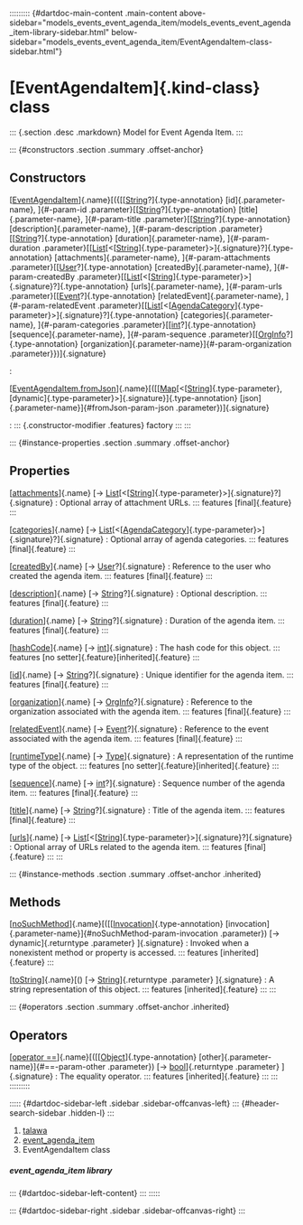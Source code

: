 ::::::::: {#dartdoc-main-content .main-content above-sidebar="models_events_event_agenda_item/models_events_event_agenda_item-library-sidebar.html" below-sidebar="models_events_event_agenda_item/EventAgendaItem-class-sidebar.html"}
<div>

# [EventAgendaItem]{.kind-class} class

</div>

::: {.section .desc .markdown}
Model for Event Agenda Item.
:::

::: {#constructors .section .summary .offset-anchor}
## Constructors

[[EventAgendaItem](../models_events_event_agenda_item/EventAgendaItem/EventAgendaItem.html)]{.name}[({[[[String](https://api.flutter.dev/flutter/dart-core/String-class.html)?]{.type-annotation} [id]{.parameter-name}, ]{#-param-id .parameter}[[[String](https://api.flutter.dev/flutter/dart-core/String-class.html)?]{.type-annotation} [title]{.parameter-name}, ]{#-param-title .parameter}[[[String](https://api.flutter.dev/flutter/dart-core/String-class.html)?]{.type-annotation} [description]{.parameter-name}, ]{#-param-description .parameter}[[[String](https://api.flutter.dev/flutter/dart-core/String-class.html)?]{.type-annotation} [duration]{.parameter-name}, ]{#-param-duration .parameter}[[[List](https://api.flutter.dev/flutter/dart-core/List-class.html)[\<[[String](https://api.flutter.dev/flutter/dart-core/String-class.html)]{.type-parameter}\>]{.signature}?]{.type-annotation} [attachments]{.parameter-name}, ]{#-param-attachments .parameter}[[[User](../models_user_user_info/User-class.html)?]{.type-annotation} [createdBy]{.parameter-name}, ]{#-param-createdBy .parameter}[[[List](https://api.flutter.dev/flutter/dart-core/List-class.html)[\<[[String](https://api.flutter.dev/flutter/dart-core/String-class.html)]{.type-parameter}\>]{.signature}?]{.type-annotation} [urls]{.parameter-name}, ]{#-param-urls .parameter}[[[Event](../models_events_event_model/Event-class.html)?]{.type-annotation} [relatedEvent]{.parameter-name}, ]{#-param-relatedEvent .parameter}[[[List](https://api.flutter.dev/flutter/dart-core/List-class.html)[\<[[AgendaCategory](../models_events_event_agenda_category/AgendaCategory-class.html)]{.type-parameter}\>]{.signature}?]{.type-annotation} [categories]{.parameter-name}, ]{#-param-categories .parameter}[[[int](https://api.flutter.dev/flutter/dart-core/int-class.html)?]{.type-annotation} [sequence]{.parameter-name}, ]{#-param-sequence .parameter}[[[OrgInfo](../models_organization_org_info/OrgInfo-class.html)?]{.type-annotation} [organization]{.parameter-name}]{#-param-organization .parameter}})]{.signature}

:   

[[EventAgendaItem.fromJson](../models_events_event_agenda_item/EventAgendaItem/EventAgendaItem.fromJson.html)]{.name}[([[[Map](https://api.flutter.dev/flutter/dart-core/Map-class.html)[\<[[String](https://api.flutter.dev/flutter/dart-core/String-class.html)]{.type-parameter}, [dynamic]{.type-parameter}\>]{.signature}]{.type-annotation} [json]{.parameter-name}]{#fromJson-param-json .parameter})]{.signature}

:   ::: {.constructor-modifier .features}
    factory
    :::
:::

::: {#instance-properties .section .summary .offset-anchor}
## Properties

[[attachments](../models_events_event_agenda_item/EventAgendaItem/attachments.html)]{.name} [→ [List](https://api.flutter.dev/flutter/dart-core/List-class.html)[\<[[String](https://api.flutter.dev/flutter/dart-core/String-class.html)]{.type-parameter}\>]{.signature}?]{.signature}
:   Optional array of attachment URLs.
    ::: features
    [final]{.feature}
    :::

[[categories](../models_events_event_agenda_item/EventAgendaItem/categories.html)]{.name} [→ [List](https://api.flutter.dev/flutter/dart-core/List-class.html)[\<[[AgendaCategory](../models_events_event_agenda_category/AgendaCategory-class.html)]{.type-parameter}\>]{.signature}?]{.signature}
:   Optional array of agenda categories.
    ::: features
    [final]{.feature}
    :::

[[createdBy](../models_events_event_agenda_item/EventAgendaItem/createdBy.html)]{.name} [→ [User](../models_user_user_info/User-class.html)?]{.signature}
:   Reference to the user who created the agenda item.
    ::: features
    [final]{.feature}
    :::

[[description](../models_events_event_agenda_item/EventAgendaItem/description.html)]{.name} [→ [String](https://api.flutter.dev/flutter/dart-core/String-class.html)?]{.signature}
:   Optional description.
    ::: features
    [final]{.feature}
    :::

[[duration](../models_events_event_agenda_item/EventAgendaItem/duration.html)]{.name} [→ [String](https://api.flutter.dev/flutter/dart-core/String-class.html)?]{.signature}
:   Duration of the agenda item.
    ::: features
    [final]{.feature}
    :::

[[hashCode](https://api.flutter.dev/flutter/dart-core/Object/hashCode.html)]{.name} [→ [int](https://api.flutter.dev/flutter/dart-core/int-class.html)]{.signature}
:   The hash code for this object.
    ::: features
    [no setter]{.feature}[inherited]{.feature}
    :::

[[id](../models_events_event_agenda_item/EventAgendaItem/id.html)]{.name} [→ [String](https://api.flutter.dev/flutter/dart-core/String-class.html)?]{.signature}
:   Unique identifier for the agenda item.
    ::: features
    [final]{.feature}
    :::

[[organization](../models_events_event_agenda_item/EventAgendaItem/organization.html)]{.name} [→ [OrgInfo](../models_organization_org_info/OrgInfo-class.html)?]{.signature}
:   Reference to the organization associated with the agenda item.
    ::: features
    [final]{.feature}
    :::

[[relatedEvent](../models_events_event_agenda_item/EventAgendaItem/relatedEvent.html)]{.name} [→ [Event](../models_events_event_model/Event-class.html)?]{.signature}
:   Reference to the event associated with the agenda item.
    ::: features
    [final]{.feature}
    :::

[[runtimeType](https://api.flutter.dev/flutter/dart-core/Object/runtimeType.html)]{.name} [→ [Type](https://api.flutter.dev/flutter/dart-core/Type-class.html)]{.signature}
:   A representation of the runtime type of the object.
    ::: features
    [no setter]{.feature}[inherited]{.feature}
    :::

[[sequence](../models_events_event_agenda_item/EventAgendaItem/sequence.html)]{.name} [→ [int](https://api.flutter.dev/flutter/dart-core/int-class.html)?]{.signature}
:   Sequence number of the agenda item.
    ::: features
    [final]{.feature}
    :::

[[title](../models_events_event_agenda_item/EventAgendaItem/title.html)]{.name} [→ [String](https://api.flutter.dev/flutter/dart-core/String-class.html)?]{.signature}
:   Title of the agenda item.
    ::: features
    [final]{.feature}
    :::

[[urls](../models_events_event_agenda_item/EventAgendaItem/urls.html)]{.name} [→ [List](https://api.flutter.dev/flutter/dart-core/List-class.html)[\<[[String](https://api.flutter.dev/flutter/dart-core/String-class.html)]{.type-parameter}\>]{.signature}?]{.signature}
:   Optional array of URLs related to the agenda item.
    ::: features
    [final]{.feature}
    :::
:::

::: {#instance-methods .section .summary .offset-anchor .inherited}
## Methods

[[noSuchMethod](https://api.flutter.dev/flutter/dart-core/Object/noSuchMethod.html)]{.name}[([[[Invocation](https://api.flutter.dev/flutter/dart-core/Invocation-class.html)]{.type-annotation} [invocation]{.parameter-name}]{#noSuchMethod-param-invocation .parameter}) [→ dynamic]{.returntype .parameter} ]{.signature}
:   Invoked when a nonexistent method or property is accessed.
    ::: features
    [inherited]{.feature}
    :::

[[toString](https://api.flutter.dev/flutter/dart-core/Object/toString.html)]{.name}[() [→ [String](https://api.flutter.dev/flutter/dart-core/String-class.html)]{.returntype .parameter} ]{.signature}
:   A string representation of this object.
    ::: features
    [inherited]{.feature}
    :::
:::

::: {#operators .section .summary .offset-anchor .inherited}
## Operators

[[operator ==](https://api.flutter.dev/flutter/dart-core/Object/operator_equals.html)]{.name}[([[[Object](https://api.flutter.dev/flutter/dart-core/Object-class.html)]{.type-annotation} [other]{.parameter-name}]{#==-param-other .parameter}) [→ [bool](https://api.flutter.dev/flutter/dart-core/bool-class.html)]{.returntype .parameter} ]{.signature}
:   The equality operator.
    ::: features
    [inherited]{.feature}
    :::
:::
:::::::::

::::: {#dartdoc-sidebar-left .sidebar .sidebar-offcanvas-left}
::: {#header-search-sidebar .hidden-l}
:::

1.  [talawa](../index.html)
2.  [event_agenda_item](../models_events_event_agenda_item/)
3.  EventAgendaItem class

##### event_agenda_item library

::: {#dartdoc-sidebar-left-content}
:::
:::::

::: {#dartdoc-sidebar-right .sidebar .sidebar-offcanvas-right}
:::
